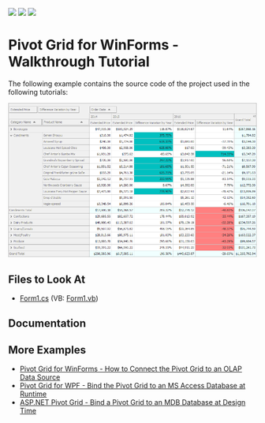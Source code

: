<!-- default badges list -->
![](https://img.shields.io/endpoint?url=https://codecentral.devexpress.com/api/v1/VersionRange/531929225/22.1.4%2B)
[![](https://img.shields.io/badge/Open_in_DevExpress_Support_Center-FF7200?style=flat-square&logo=DevExpress&logoColor=white)](https://supportcenter.devexpress.com/ticket/details/T1113459)
[![](https://img.shields.io/badge/📖_How_to_use_DevExpress_Examples-e9f6fc?style=flat-square)](https://docs.devexpress.com/GeneralInformation/403183)
<!-- default badges end -->
# Pivot Grid for WinForms - Walkthrough Tutorial

The following example contains the source code of the project used in the following tutorials:

![Pivot Grid](./images/pivot-grid.png)

## Files to Look At

- [Form1.cs](./CS/WinPivot_GettingStarted/Form1.cs) (VB: [Form1.vb](VB/WinPivot_GettingStarted/Form1.vb))

## Documentation


## More Examples

- [Pivot Grid for WinForms - How to Connect the Pivot Grid to an OLAP Data Source](https://github.com/DevExpress-Examples/winforms-pivot-grid-connect-to-an-olap-datasource)
- [Pivot Grid for WPF - Bind the Pivot Grid to an MS Access Database at Runtime](https://github.com/DevExpress-Examples/wpf-pivot-grid-connect-to-an-access-database-in-code)
- [ASP.NET Pivot Grid - Bind a Pivot Grid to an MDB Database at Design Time](https://github.com/DevExpress-Examples/aspnet-pivot-grid-getting-started-bind-a-pivot-grid-to-an-mdb-database-runtime-sample-t540964)
